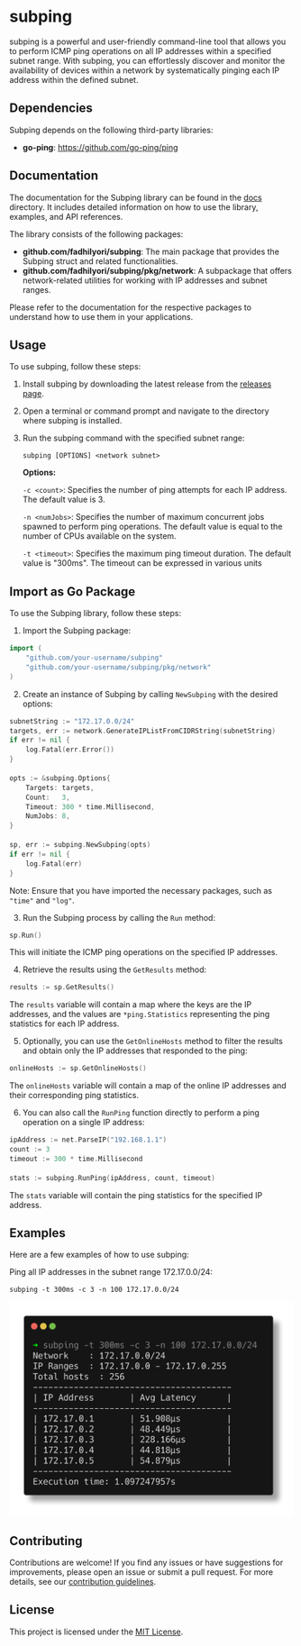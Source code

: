 # subping

subping is a powerful and user-friendly command-line tool that allows you to perform ICMP ping operations on all IP
addresses within a specified subnet range. With subping, you can effortlessly discover and monitor the availability of
devices within a network by systematically pinging each IP address within the defined subnet.

## Dependencies

Subping depends on the following third-party libraries:

- **go-ping**: https://github.com/go-ping/ping

## Documentation

The documentation for the Subping library can be found in the [docs](docs/) directory. It includes detailed information on how to use the library, examples, and API references.

The library consists of the following packages:

- **github.com/fadhilyori/subping**: The main package that provides the Subping struct and related functionalities.
- **github.com/fadhilyori/subping/pkg/network**: A subpackage that offers network-related utilities for working with IP addresses and subnet ranges.

Please refer to the documentation for the respective packages to understand how to use them in your applications.

## Usage

To use subping, follow these steps:

1. Install subping by downloading the latest release from
   the [releases page](https://github.com/fadhilyori/subping/releases).

2. Open a terminal or command prompt and navigate to the directory where subping is installed.

3. Run the subping command with the specified subnet range:

   ```shell
   subping [OPTIONS] <network subnet>
   ```

   **Options:**

   `-c <count>`: Specifies the number of ping attempts for each IP address. The default value is 3.

   `-n <numJobs>`: Specifies the number of maximum concurrent jobs spawned to perform ping operations. The default value
   is equal to the number of CPUs available on the system.

   `-t <timeout>`: Specifies the maximum ping timeout duration. The default value is "300ms". The timeout can be
   expressed in various units

## Import as Go Package

To use the Subping library, follow these steps:

1. Import the Subping package:

```go
import (
    "github.com/your-username/subping"
    "github.com/your-username/subping/pkg/network"
)
```

2. Create an instance of Subping by calling `NewSubping` with the desired options:

```go
subnetString := "172.17.0.0/24"
targets, err := network.GenerateIPListFromCIDRString(subnetString)
if err != nil {
    log.Fatal(err.Error())
}

opts := &subping.Options{
    Targets: targets,
    Count:   3,
    Timeout: 300 * time.Millisecond,
    NumJobs: 8,
}

sp, err := subping.NewSubping(opts)
if err != nil {
    log.Fatal(err)
}

```

Note: Ensure that you have imported the necessary packages, such as `"time"` and `"log"`.

3. Run the Subping process by calling the `Run` method:

```go
sp.Run()
```

This will initiate the ICMP ping operations on the specified IP addresses.

4. Retrieve the results using the `GetResults` method:

```go
results := sp.GetResults()
```

The `results` variable will contain a map where the keys are the IP addresses, and the values are `*ping.Statistics`
representing the ping statistics for each IP address.

5. Optionally, you can use the `GetOnlineHosts` method to filter the results and obtain only the IP addresses that
   responded
   to the ping:

```go
onlineHosts := sp.GetOnlineHosts()
```

The `onlineHosts` variable will contain a map of the online IP addresses and their corresponding ping statistics.

6. You can also call the `RunPing` function directly to perform a ping operation on a single IP address:

```go
ipAddress := net.ParseIP("192.168.1.1")
count := 3
timeout := 300 * time.Millisecond

stats := subping.RunPing(ipAddress, count, timeout)
```

The `stats` variable will contain the ping statistics for the specified IP address.

## Examples

Here are a few examples of how to use subping:

Ping all IP addresses in the subnet range 172.17.0.0/24:

```shell
subping -t 300ms -c 3 -n 100 172.17.0.0/24
```

![](assets/images/usage-example.png?raw=true)

## Contributing

Contributions are welcome! If you find any issues or have suggestions for improvements, please open an issue or submit a
pull request. For more details, see our [contribution guidelines](CONTRIBUTING.md).

## License

This project is licensed under the [MIT License](LICENSE).
